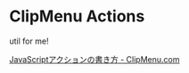 # ClipMenu Actions

util for me!

[JavaScriptアクションの書き方 - ClipMenu.com](http://www.clipmenu.com/ja/help/custom-actions)


